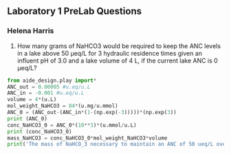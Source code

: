 ## Laboratory 1 PreLab Questions
### Helena Harris

1. How many grams of NaHCO3 would be required to keep the ANC levels in a lake above 50 µeq/L for 3 hydraulic residence times given an influent pH of 3.0 and a lake volume of 4 L, if the current lake ANC is 0 µeq/L?

```python
from aide_design.play import*
ANC_out = 0.00005 #u.eq/u.L
ANC_in = -0.001 #u.eq/u.L
volume = 4*(u.L)
mol_weight_NaHCO3 = 84*(u.mg/u.mmol)
ANC_0 = (ANC_out-(ANC_in*(1-(np.exp(-3)))))*(np.exp(3))
print (ANC_0)
conc_NaHCO3_0 = ANC_0*(10**3)*(u.mmol/u.L)
print (conc_NaHCO3_0)
mass_NaHCO3 = conc_NaHCO3_0*mol_weight_NaHCO3*volume
print('The mass of NaHCO_3 necessary to maintain an ANC of 50 ueq/L over 3 residence periods is ' ,+mass_NaHCO3)




```
